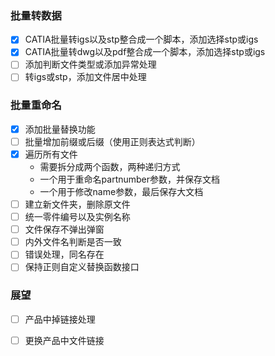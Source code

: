 ### 批量转数据

- [x] CATIA批量转igs以及stp整合成一个脚本，添加选择stp或igs
- [x] CATIA批量转dwg以及pdf整合成一个脚本，添加选择stp或igs
- [ ] 添加判断文件类型或添加异常处理
- [ ] 转igs或stp，添加文件居中处理

### 批量重命名

- [x] 添加批量替换功能
- [ ] 批量增加前缀或后缀（使用正则表达式判断）
- [X] 遍历所有文件
    * 需要拆分成两个函数，两种递归方式
    * 一个用于重命名partnumber参数，并保存文档
    * 一个用于修改name参数，最后保存大文档
- [ ] 建立新文件夹，删除原文件
- [ ] 统一零件编号以及实例名称
- [ ] 文件保存不弹出弹窗
- [ ] 内外文件名判断是否一致
- [ ] 错误处理，同名存在
- [ ] 保持正则自定义替换函数接口

### 展望
- [ ] 产品中掉链接处理
- [ ] 更换产品中文件链接



